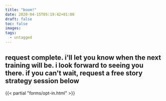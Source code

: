 ```yaml
---
title: "boom!"
date: 2020-04-15T05:19:42+01:00
draft: false
toc: false
images:
tags:
  - untagged
---
```


## request complete. i'll let you know when the next training will be. i look forward to seeing you there. if you can't wait, request a free story strategy session below

{{< partial "forms/opt-in.html" >}}

